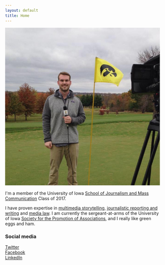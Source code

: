 ```yaml
---
layout: default
title: Home
---
```


![logo](public/DI.jpg)

I'm a member of the University of Iowa [School of Journalism and Mass Communication](http://clas.uiowa.edu/sjmc/) Class of 2017.

I have proven expertise in [multimedia storytelling](/), [journalistic reporting and writing](/#) and [media law](/#). I am currently the sergeant-at-arms of the University of Iowa [Society for the Promotion of Associations](/#), and I really like green eggs and ham.

### Social media

<!-- go to http://fontawesome.io/icons/ to see more icons -->
<p class="social-icons">
<a href="http://twitter.com/stellarstudent"><i class="fa fa-twitter-square" aria-hidden="true"></i>Twitter</a>
<br>
<a href="http://facebook.com/stellarstudent"><i class="fa fa-facebook-square" aria-hidden="true"></i>Facebook</a>
<br>
<a href="http://linkedin.com/in/stellarstudent"><i class="fa fa-linkedin-square" aria-hidden="true"></i>LinkedIn</a>
</p>
